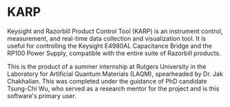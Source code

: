 # KARP
Keysight and Razorbill Product Control Tool (KARP) is an instrument control, measurement, and real-time data collection and visualization tool. It is useful for controlling the Keysight E4980AL Capacitance Bridge and the RP100 Power Supply, compatible with the entire suite of Razorbill products.

This is the product of a summer internship at Rutgers University in the Laboratory for Artificial Quantum Materials (LAQM), spearheaded by Dr. Jak Chakhalian. This was completed under the guidance of PhD candidate Tsung-Chi Wu, who served as a research mentor for the project and is this software's primary user.
